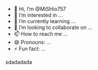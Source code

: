 - 👋 Hi, I’m @MiSHio757
- 👀 I’m interested in ...
- 🌱 I’m currently learning ...
- 💞️ I’m looking to collaborate on ...
- 📫 How to reach me ...
- 😄 Pronouns: ...
- ⚡ Fun fact: ...

<!---
MiSHio757/MiSHio757 is a ✨ special ✨ repository because its `README.md` (this file) appears on your GitHub profile.
You can click the Preview link to take a look at your changes.
--->

sdadadada
